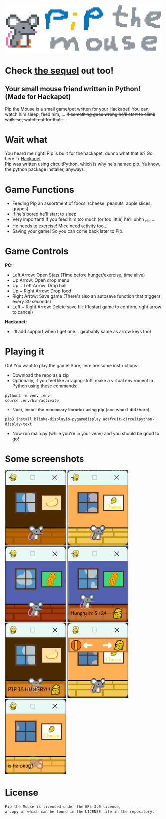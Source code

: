![logo](https://raw.githubusercontent.com/j4y-boi/pip-the-mouse/refs/heads/main/readme-assets/logov2Trimmed.png)
# Check [the sequel](https://j4y-boi.itch.io/pip-the-mouse-2) out too!
##  Your small mouse friend written in Python! (Made for Hackapet) 
Pip the Mouse is a small game/pet written for your Hackapet! You can watch him sleep, feed him, ... ~~If something goes wrong he'll start to climb walls so, watch out for that...~~  

# Wait what
You heard me right! Pip is built for the hackapet, dunno what that is? Go here -> [Hackapet](https://hackapet.hackclub.dev/)  
Pip was written using circuitPython, which is why he's named pip. Ya know, the python package installer, anyways.  

# Game Functions
- Feeding Pip an assortment of foods! (cheese, peanuts, apple slices, grapes)
- If he's bored he'll start to sleep
- Very important! If you feed him too much (or too little) he'll uhhh <sub>die</sub> ...
- He needs to exercise! Mice need activity too...
- Saving your game! So you can come back later to Pip.

# Game Controls
**PC:**
 - Left Arrow: Open Stats (Time before hunger/exercise, time alive)
 - Up Arrow: Open drop menu
 - Up + Left Arrow: Drop ball
 - Up + Right Arrow: Drop food
 - Right Arrow: Save game (There's also an autosave function that triggers every 30 seconds)
 - Left + Right Arrow: Delete save file (Restart game to confirm, right arrow to cancel)
  
**Hackapet:**
- I'll add support when I get one... (probably same as arrow keys tho)

# Playing it
Oh! You want to play the game! Sure, here are some instructions:
- Download the repo as a zip
- Optionally, if you feel like arraging stuff, make a virtual enviroment in Python using these commands:
```
python3 -m venv .env
source .env/bin/activate
```
- Next, install the necessary libraries using pip (see what I did there)
```
pip3 install blinka-displayio-pygamedisplay adafruit-circuitpython-display-text
```
- Now run main.py (while you're in your venv) and you should be good to go!

# Some screenshots
![a screenshot from one type of room (dark walls)](https://raw.githubusercontent.com/j4y-boi/pip-the-mouse/refs/heads/main/readme-assets/screenshots/screenshot1.png)
![a screenshot from one type of room (light walls)](https://raw.githubusercontent.com/j4y-boi/pip-the-mouse/refs/heads/main/readme-assets/screenshots/screenshot2.png)
![a screenshot from one type of room (blue walls)](https://raw.githubusercontent.com/j4y-boi/pip-the-mouse/refs/heads/main/readme-assets/screenshots/screenshot3.png)
![a screenshot of the stats menu (hunger)](https://raw.githubusercontent.com/j4y-boi/pip-the-mouse/refs/heads/main/readme-assets/screenshots/screenshot4.png)
![a screenshot of stats menu saying that Pip is hungry](https://raw.githubusercontent.com/j4y-boi/pip-the-mouse/refs/heads/main/readme-assets/screenshots/screenshot5.png)
![a screenshot of the dropdown menu](https://raw.githubusercontent.com/j4y-boi/pip-the-mouse/refs/heads/main/readme-assets/screenshots/screenshot6.png)
![a screenshot of pip being, uh dead?](https://raw.githubusercontent.com/j4y-boi/pip-the-mouse/refs/heads/main/readme-assets/screenshots/screenshot7.png)

# License
```
Pip the Mouse is licensed under the GPL-3.0 license,
a copy of which can be found in the LICENSE file in the repository. 
```

